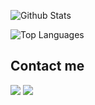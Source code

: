 ![Github Stats](https://github-readme-stats-kappa-lemon.vercel.app/api?username=BahuangShanren&show_icons=true&count_private=true&include_all_commits=true&bg_color=DEG,9795f0,fbc8d4)

![Top Languages](https://github-readme-stats-kappa-lemon.vercel.app/api/top-langs/?username=BahuangShanren&layout=compact)

## Contact me

[![](https://img.shields.io/badge/Telegram-@BahuangShanren-blue?style=flat&logo=telegram&colorA=C0C0C0&colorB=2CA5E0)](https://t.me/BahuangShanren)
[![](https://img.shields.io/badge/Gmail-duduibahuang@gmail.com-blue?style=flat&logo=gmail&colorA=D3D3D3&colorB=D14836)](mailto:duduibahuang@gmail.com)

